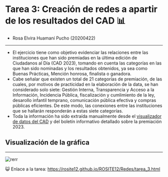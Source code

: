 # Tarea 3: Creación de redes a apartir de los resultados del CAD 📊
- Rosa Elvira Huamaní Pucho (20200422)
---
- El ejercicio tiene como objetivo evidenciar las relaciones entre las instituciones que han sido premiadas en la última edición de Ciudadanos al Día (CAD 2023), tomando en cuenta las categorías en las que han sido nominadas y los resultados obtenidos, ya sea como Buenas Prácticas, Mención honrosa, finalista o ganadora.
- Cabe señalar que existen un total de 21 categorías de premiación, de las cuales, por motivos de practicidad en la elaboración de la data, se han considerado solo siete: Gestión Interna, Transparencia y Acceso a la Información, Incidencia Pública, fiscalización y cumlimiento de la ley, desarollo infantil temprano, comunicación pública efectiva y compras públicas eficientes. De este modo, las conexiones entre las instituciones que se hallarán responderán a estas siete categorías.
- Toda la información ha sido extraída manualmente desde el [visualizador de datos del CAD](https://premiobpg.pe/visualizador-datos-buenas-practicas/) y del boletín informativo detallado sobre la premiación 2023.
  
## Visualización de la gráfica
---
![rerr](https://github.com/user-attachments/assets/a1b1e69b-be79-4a54-9ec0-e8533568b017)

😺 Enlace a la tarea: https://rosite12.github.io/ROSITE12/Redes/tarea_3.html



